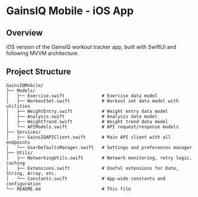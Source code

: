 # GainsIQ Mobile - iOS App

## Overview
iOS version of the GainsIQ workout tracker app, built with SwiftUI and following MVVM architecture.

## Project Structure

```
GainsIQMobile/
├── Models/
│   ├── Exercise.swift              # Exercise data model
│   ├── WorkoutSet.swift            # Workout set data model with utilities
│   ├── WeightEntry.swift           # Weight entry data model
│   ├── Analysis.swift              # Analysis data model
│   ├── WeightTrend.swift           # Weight trend data model
│   └── APIModels.swift             # API request/response models
├── Services/
│   ├── GainsIQAPIClient.swift      # Main API client with all endpoints
│   └── UserDefaultsManager.swift   # Settings and preferences manager
├── Utils/
│   ├── NetworkingUtils.swift       # Network monitoring, retry logic, caching
│   ├── Extensions.swift            # Useful extensions for Date, String, Array, etc.
│   └── Constants.swift             # App-wide constants and configuration
└── README.md                       # This file
```
